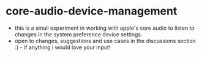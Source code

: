 # core-audio-device-management
- this is a small experiment in working with apple's core audio to listen to changes in the system preference device settings.
- open to changes, suggestions and use cases in the discussions section :) - if anything i would love your input!
